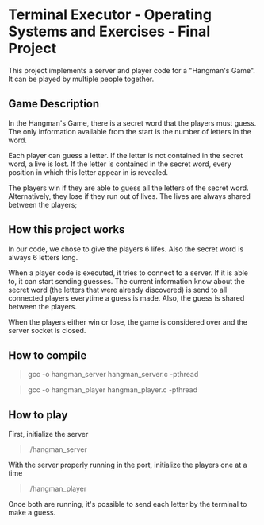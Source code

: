 # Terminal Executor - Operating Systems and Exercises - Final Project

This project implements a server and player code for a "Hangman's Game". It can be played by multiple people together.

## Game Description

In the Hangman's Game, there is a secret word that the players must guess. The only information available from the start is the number of letters in the word.

Each player can guess a letter. If the letter is not contained in the secret word, a live is lost. If the letter is contained in the secret word, every position in which this letter appear in is revealed.

The players win if they are able to guess all the letters of the secret word. Alternatively, they lose if they run out of lives. The lives are always shared between the players;

## How this project works

In our code, we chose to give the players 6 lifes. Also the secret word is always 6 letters long.

When a player code is executed, it tries to connect to a server. If it is able to, it can start sending guesses. The current information know about the secret word (the letters that were already discovered) is send to all connected players everytime a guess is made. Also, the guess is shared between the players.

When the players either win or lose, the game is considered over and the server socket is closed.

## How to compile

> gcc -o hangman_server hangman_server.c -pthread

> gcc -o hangman_player hangman_player.c -pthread

## How to play

First, initialize the server
> ./hangman_server

With the server properly running in the port, initialize the players one at a time
> ./hangman_player

Once both are running, it's possible to send each letter by the terminal to make a guess.
